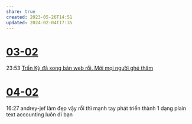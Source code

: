 ```yaml
---
share: true
created: 2023-05-26T14:51
updated: 2024-02-04T17:35
---
```


# [03-02](03-02.md)
23:53 [Trấn Kỳ đã xong bản web rồi. Mời mọi người ghé thăm](https://discord.com/channels/686053708261228577/944662832585277511/1203021684160860160)
# [04-02](04-02.md)
16:27 andrey-jef làm đẹp vậy rồi thì mạnh tay phát triển thành 1 dạng plain text accounting luôn đi bạn